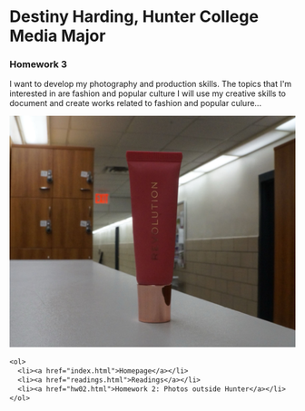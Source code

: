 <!doctype html>
<html>
  <head>
    <title>Destiny's MEDPL 150 Homepage</title>
  </head>

  <body>
    <h1>Destiny Harding, Hunter College Media Major</h1>
    <h3>Homework 3</h2>
    <p>I want to develop my photography and production skills.  The topics that I'm interested in are fashion and popular culture
    I will use my creative skills to document and create works related to fashion and popular culure...</p>
      <img src="hw03_Focused.jpg" alt="Photo of lip gloss in focus" />
  
    <ol>
      <li><a href="index.html">Homepage</a></li>
      <li><a href="readings.html">Readings</a></li>
      <li><a href="hw02.html">Homework 2: Photos outside Hunter</a></li>
    </ol>
  </body>
</html>
